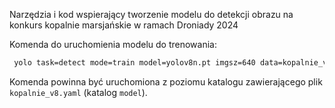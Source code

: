 Narzędzia i kod wspierający tworzenie modelu do detekcji obrazu na konkurs kopalnie marsjańskie w ramach Droniady 2024

Komenda do uruchomienia modelu do trenowania:
```sh
 yolo task=detect mode=train model=yolov8n.pt imgsz=640 data=kopalnie_v8.yaml epochs=50 batch=16 name={name} cache 
```
Komenda powinna być uruchomiona z poziomu katalogu zawierającego plik `kopalnie_v8.yaml` (katalog `model`).